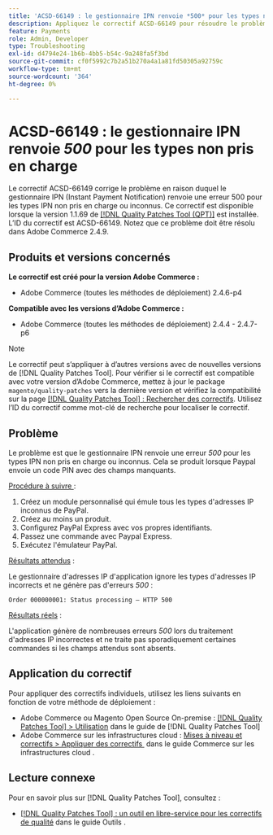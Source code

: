 ```yaml
---
title: 'ACSD-66149 : le gestionnaire IPN renvoie *500* pour les types non pris en charge'
description: Appliquez le correctif ACSD-66149 pour résoudre le problème Adobe Commerce où le gestionnaire d’IPN n’ignore pas les types d’IPN non pris en charge ou inconnus, ce qui entraîne la non-journalisation du problème, l’interruption du processus et le renvoi d’une erreur 500.
feature: Payments
role: Admin, Developer
type: Troubleshooting
exl-id: d4794e24-1b6b-4bb5-b54c-9a248fa5f3bd
source-git-commit: cf0f5992c7b2a51b270a4a1a81fd50305a92759c
workflow-type: tm+mt
source-wordcount: '364'
ht-degree: 0%

---
```


# ACSD-66149 : le gestionnaire IPN renvoie *500* pour les types non pris en charge

Le correctif ACSD-66149 corrige le problème en raison duquel le gestionnaire IPN (Instant Payment Notification) renvoie une erreur 500 pour les types IPN non pris en charge ou inconnus. Ce correctif est disponible lorsque la version 1.1.69 de [[!DNL Quality Patches Tool (QPT)]](/help/tools/quality-patches-tool/quality-patches-tool-to-self-serve-quality-patches.md) est installée. L’ID du correctif est ACSD-66149. Notez que ce problème doit être résolu dans Adobe Commerce 2.4.9.

## Produits et versions concernés

**Le correctif est créé pour la version Adobe Commerce :**

* Adobe Commerce (toutes les méthodes de déploiement) 2.4.6-p4

**Compatible avec les versions d’Adobe Commerce :**

* Adobe Commerce (toutes les méthodes de déploiement) 2.4.4 - 2.4.7-p6

>[!NOTE]
>
>Le correctif peut s’appliquer à d’autres versions avec de nouvelles versions de [!DNL Quality Patches Tool]. Pour vérifier si le correctif est compatible avec votre version d’Adobe Commerce, mettez à jour le package `magento/quality-patches` vers la dernière version et vérifiez la compatibilité sur la page [[!DNL Quality Patches Tool] : Rechercher des correctifs](https://experienceleague.adobe.com/tools/commerce-quality-patches/index.html?lang=fr). Utilisez l’ID du correctif comme mot-clé de recherche pour localiser le correctif.

## Problème

Le problème est que le gestionnaire IPN renvoie une erreur *500* pour les types IPN non pris en charge ou inconnus. Cela se produit lorsque Paypal envoie un code PIN avec des champs manquants.

<u>Procédure à suivre </u> :

1. Créez un module personnalisé qui émule tous les types d&#39;adresses IP inconnus de PayPal.
1. Créez au moins un produit.
1. Configurez PayPal Express avec vos propres identifiants.
1. Passez une commande avec Paypal Express.
1. Exécutez l&#39;émulateur PayPal.

<u>Résultats attendus</u> :

Le gestionnaire d&#39;adresses IP d&#39;application ignore les types d&#39;adresses IP incorrects et ne génère pas d&#39;erreurs *500* :

```Order 000000001: Status processing — HTTP 500```

<u>Résultats réels</u> :

L&#39;application génère de nombreuses erreurs *500* lors du traitement d&#39;adresses IP incorrectes et ne traite pas sporadiquement certaines commandes si les champs attendus sont absents.

## Application du correctif

Pour appliquer des correctifs individuels, utilisez les liens suivants en fonction de votre méthode de déploiement :

* Adobe Commerce ou Magento Open Source On-premise : [[!DNL Quality Patches Tool] > Utilisation](/help/tools/quality-patches-tool/usage.md) dans le guide de [!DNL Quality Patches Tool]
* Adobe Commerce sur les infrastructures cloud : [&#x200B; Mises à niveau et correctifs > Appliquer des correctifs &#x200B;](https://experienceleague.adobe.com/docs/commerce-cloud-service/user-guide/develop/upgrade/apply-patches.html?lang=fr) dans le guide Commerce sur les infrastructures cloud .

## Lecture connexe

Pour en savoir plus sur [!DNL Quality Patches Tool], consultez :

* [[!DNL Quality Patches Tool] : un outil en libre-service pour les correctifs de qualité](/help/tools/quality-patches-tool/quality-patches-tool-to-self-serve-quality-patches.md) dans le guide Outils .
